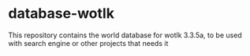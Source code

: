 # database-wotlk
This repository contains the world database for wotlk 3.3.5a,  to be used with search engine or other projects that needs it
